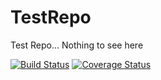 # TestRepo
Test Repo... Nothing to see here

[![Build Status](https://travis-ci.org/csm10495/TestRepo.svg?branch=master)](https://travis-ci.org/csm10495/TestRepo) [![Coverage Status](https://coveralls.io/repos/github/csm10495/cGitInfo/badge.svg?branch=master)](https://coveralls.io/github/csm10495/cGitInfo?branch=master)
